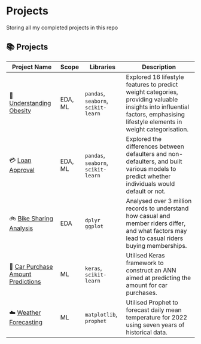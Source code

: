 # Projects
Storing all my completed projects in this repo

## 📚 Projects
| Project Name | Scope | Libraries | Description |
|---|---|---|---| 
|🏃 [Understanding Obesity](https://github.com/Deuellau/Projects/tree/main/Understanding%20Obesity) | EDA, ML | `pandas`, `seaborn`, `scikit-learn` |  Explored 16 lifestyle features to predict weight categories, providing valuable insights into influential factors, emphasising lifestyle elements in weight categorisation. |
|💳 [Loan Approval](https://github.com/Deuellau/Projects/tree/main/Loan%20Approval) | EDA, ML | `pandas`, `seaborn`, `scikit-learn` | Explored the differences between defaulters and non-defaulters, and built various models to predict whether individuals would default or not. |
|🚲 [Bike Sharing Analysis](https://htmlpreview.github.io/?https://github.com/Deuellau/Projects/blob/main/Google%20Capstone%20(Bike)/Google-Capstone-Bike.html) | EDA | `dplyr` `ggplot` | Analysed over 3 million records to understand how casual and member riders differ, and what factors may lead to casual riders buying memberships.|
|🚗 [Car Purchase Amount Predictions](https://github.com/Deuellau/Projects/tree/main/Car%20Purchase%20Amount%20Predictions) | ML | `keras`, `scikit-learn` | Utilised Keras framework to construct an ANN aimed at predicting the amount for car purchases. |
| ☁️ [Weather Forecasting](https://github.com/Deuellau/Projects/blob/main/Weather%20Forecasting/Weather%20Forecasting.ipynb) | ML | `matplotlib`, `prophet` |Utilised Prophet to forecast daily mean temperature for 2022 using seven years of historical data. |]
<br>
